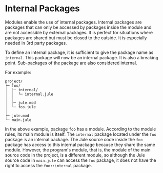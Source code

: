 # Internal Packages

Modules enable the use of internal packages. Internal packages are packages that can only be accessed by packages inside the module and are not accessible by external packages. It is perfect for situations where packages are shared but must be closed to the outside. It is especially needed in 3rd party packages.

To define an internal package, it is sufficient to give the package name as `internal`. This package will now be an internal package. It is also a breaking point. Sub-packages of the package are also considered internal.

For example:
```
project/
├─ foo/
│  ├─ internal/
│  │  └─ internal.jule
│  │
│  ├─ jule.mod
│  └─ foo.jule
│
├─ jule.mod
└─ main.jule
```

In the above example, package `foo` has a module. According to the module rules, its main module is itself. The `internal` package located under the `foo` package is an internal package. The Jule source code inside the `foo` package has access to this internal package because they share the same module. However, the program's module, that is, the module of the main source code in the project, is a different module, so although the Jule source code in `main.jule` can access the `foo` package, it does not have the right to access the `foo::internal` package.
